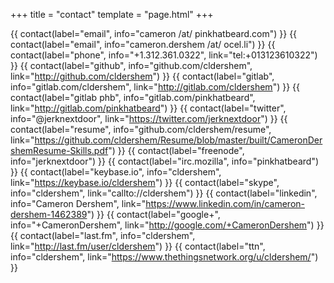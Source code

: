 +++
title = "contact"
template = "page.html"
+++
<table class="table is-striped">
  <tbody>

  {{ contact(label="email", info="cameron /at/ pinkhatbeard.com") }}
  {{ contact(label="email", info="cameron.dershem /at/ ocel.li") }}
  {{ contact(label="phone", info="+1.312.361.0322", link="tel:+013123610322") }}
  {{ contact(label="github", info="github.com/cldershem", link="http://github.com/cldershem") }}
  {{ contact(label="gitlab", info="gitlab.com/cldershem", link="http://gitlab.com/cldershem") }}
  {{ contact(label="gitlab phb", info="gitlab.com/pinkhatbeard", link="http://gitlab.com/pinkhatbeard") }}
  {{ contact(label="twitter", info="@jerknextdoor", link="https://twitter.com/jerknextdoor") }}
  {{ contact(label="resume", info="github.com/cldershem/resume", link="https://github.com/cldershem/Resume/blob/master/built/CameronDershemResume-Skills.pdf") }}
  {{ contact(label="freenode", info="jerknextdoor") }}
  {{ contact(label="irc.mozilla", info="pinkhatbeard") }}
  {{ contact(label="keybase.io", info="cldershem", link="https://keybase.io/cldershem") }}
  {{ contact(label="skype", info="cldershem", link="callto://cldershem") }}
  {{ contact(label="linkedin", info="Cameron Dershem", link="https://www.linkedin.com/in/cameron-dershem-1462389") }}
  {{ contact(label="google+", info="+CameronDershem", link="http://google.com/+CameronDershem") }}
  {{ contact(label="last.fm", info="cldershem", link="http://last.fm/user/cldershem") }}
  {{ contact(label="ttn", info="cldershem", link="https://www.thethingsnetwork.org/u/cldershem/") }}

  </tbody>
</table>
